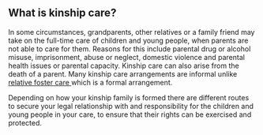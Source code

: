 ##  What is kinship care?

In some circumstances, grandparents, other relatives or a family friend may
take on the full-time care of children and young people, when parents are not
able to care for them. Reasons for this include parental drug or alcohol
misuse, imprisonment, abuse or neglect, domestic violence and parental health
issues or parental capacity. Kinship care can also arise from the death of a
parent. Many kinship care arrangements are informal unlike [ relative foster
care ](/en/birth-family-relationships/adoption-and-fostering/fostering/) which
is a formal arrangement.

Depending on how your kinship family is formed there are different routes to
secure your legal relationship with and responsibility for the children and
young people in your care, to ensure that their rights can be exercised and
protected.

